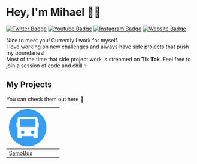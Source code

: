 # Hey, I'm Mihael 👋🏻

[![Twitter Badge](https://img.shields.io/badge/-@M1haelKoic-1ca0f1?style=flat-square&labelColor=1ca0f1&logo=twitter&logoColor=white&link=https://x.com/M1haelKoic)](https://x.com/M1haelKoic) [![Youtube Badge](https://img.shields.io/badge/-@MihaelKoic-FF0000?style=flat-square&labelColor=FF0000&logo=youtube&logoColor=white&link=https://www.youtube.com/@MihaelKoic)](https://www.youtube.com/@MihaelKoic) [![Instagram Badge](https://img.shields.io/badge/-@MihaelKoic-FF5E0E?style=flat-square&labelColor=FF5E0E&logo=instagram&logoColor=white&link=https://www.instagram.com/@mihael_Koic)](https://www.instagram.com/mihael_koic/?hl=en) [![Website Badge](https://img.shields.io/badge/-Website-007AFF?style=flat-square&labelColor=007AFF&logo=google-chrome&logoColor=white&link=https://mihaelkoic.netlify.app/)]([https://mihaelkoic.netlify.app/](https://mihaelkoic.netlify.app/))


Nice to meet you! Currently I work for myself. <br/>
I love working on new challenges and always have side projects that push my boundaries! <br/>
Most of the time that side project work is streamed on **Tik Tok**. Feel free to join a session of code and chill ✨

## My Projects
You can check them out here  🚀  


| <img src="/img/IMG_2934.PNG" width="100"/> | <img src="" width="100"/> | <img src="" width="100"/> |
| - | -  | - |
| <a href="https://apps.apple.com/us/app/samobus/id6743319362](https://mihaelkoic.netlify.app/samobus" align="center">SamoBus</a> | <a href="" align="center"></a> | <a href="" align="center"></a> |


